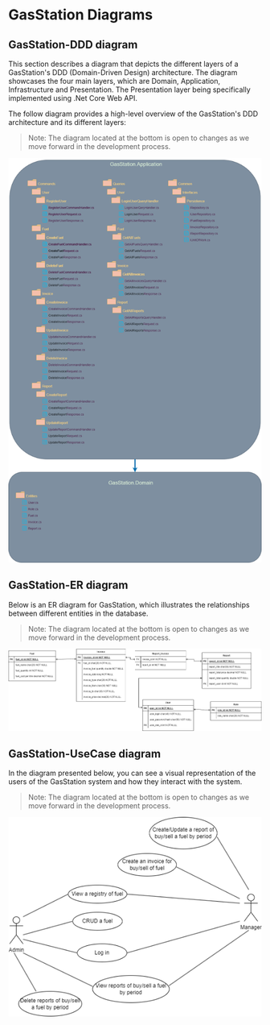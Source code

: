 # GasStation Diagrams


## GasStation-DDD diagram

This section describes a diagram that depicts the different layers of a GasStation's DDD
(Domain-Driven Design) architecture. The diagram showcases the four main layers, which are
 Domain, Application, Infrastructure and Presentation. The Presentation layer being
 specifically implemented using .Net Core Web API.


The follow diagram provides a high-level overview of the GasStation's DDD architecture and its different layers:

> Note: The diagram located at the bottom is open to changes as we move forward in the development process.

<div align="center">

<img src="images/DDD-Layer.png" alt="drawing" width="700px"/>

</div>

## GasStation-ER diagram

Below is an ER diagram for GasStation, which illustrates the relationships between different entities in the database.

> Note: The diagram located at the bottom is open to changes as we move forward in the development process.

<div align="center">

<img src="images/ER-Diagram.png" alt="drawing" width="1000px"/>

</div>

## GasStation-UseCase diagram

In the diagram presented below, you can see a visual representation of the users of the GasStation system and how they interact with the system.

> Note: The diagram located at the bottom is open to changes as we move forward in the development process.

<div align="center">

<img src="images/UseCase-Diagram.png" alt="drawing" width="800px"/>

</div>